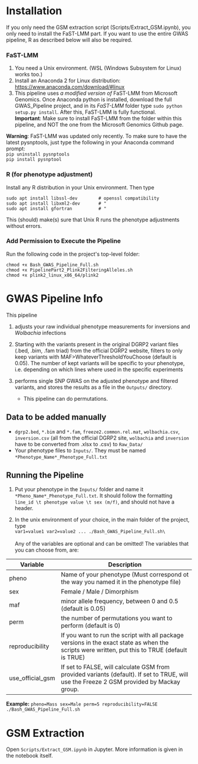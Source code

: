 # Installation
If you only need the GSM extraction script (Scripts/Extract_GSM.ipynb), you only need to install the FaST-LMM part. If you want to use the entire GWAS pipeline, R as described below will also be required.

### FaST-LMM

1. You need a Unix environment. (WSL (Windows Subsystem for Linux) works too.)
2. Install an Anaconda 2 for Linux distribution: https://www.anaconda.com/download/#linux
3. This pipeline uses *a modified version of* FaST-LMM from Microsoft Genomics. Once Anaconda python is installed, download the full GWAS_Pipeline project, and in its *FaST-LMM* folder type `sudo python setup.py install`. After this, FaST-LMM is fully functional.  
**Important**: Make sure to install FaST-LMM from the folder within this pipeline, and NOT the one from the Microsoft Genomics Github page.

**Warning**: FaST-LMM was updated only recently. To make sure to have the latest pysnptools, just type the following in your Anaconda command prompt:  
`pip uninstall pysnptools`  
`pip install pysnptool`

### R (for phenotype adjustment)
Install any R distribution in your Unix environment. Then type

```
sudo apt install libssl-dev        # openssl compatibility
sudo apt install libxml2-dev       # "
sudo apt install gfortran          # "  
```

This (should) make(s) sure that Unix R runs the phenotype adjustments without errors.

### Add Permission to Execute the Pipeline
Run the following code in the project's top-level folder:

```
chmod +x Bash_GWAS_Pipeline_Full.sh
chmod +x PipelinePart2_Plink2FilteringAlleles.sh
chmod +x plink2_linux_x86_64/plink2
```


# GWAS Pipeline Info

This pipeline

1) adjusts your raw individual phenotype measurements for inversions and *Wolbachia* infections
2) Starting with the variants present in the original DGRP2 variant files (.bed, .bim, .fam triad) from the official DGRP2 website, filters to only keep variants with MAF>WhateverThresholdYouChoose (default is 0.05). The number of kept variants will be specific to your phenotype, i.e. depending on which lines where used in the specific experiments
3) performs single SNP GWAS on the adjusted phenotype and filtered variants, and stores the results as a file in the `Outputs/` directory.

   * This pipeline can do permutations.

## Data to be added manually

* `dgrp2.bed`, `*.bim` and `*.fam`, `freeze2.common.rel.mat`, `wolbachia.csv`, `inversion.csv` (all from the official DGRP2 site, `wolbachia` and `inversion` have to be converted from .xlsx to .csv) to `Raw_Data/`
* Your phenotype files to `Inputs/`. They must be named `*Phenotype_Name*_Phenotype_Full.txt`

## Running the Pipeline

1) Put your phenotype in the `Inputs/` folder and name it `*Pheno_Name*_Phenotype_Full.txt`. It should follow the formatting `line_id \t phenotype value \t sex (m/f)`, and should not have a header.

2) In the unix environment of your choice, in the main folder of the project, type  
`var1=value1 var2=value2 ... ./Bash_GWAS_Pipeline_Full.sh\`  
<br/>  Any of the variables are optional and can be omitted! The variables that you can choose from, are:  

Variable | Description
-- | --
pheno | Name of your phenotype (Must correspond ot the way you named it in the phenotype file)
sex | Female / Male / Dimorphism
maf | minor allele frequency, between 0 and 0.5 (default is 0.05)
perm | the number of permutations you want to perform (default is 0)
reproducibility | If you want to run the script with all package versions in the exact state as when the scripts were written, put this to TRUE (default is TRUE)
use_official_gsm | If set to FALSE, will calculate GSM from provided variants (default). If set to TRUE, will use the Freeze 2 GSM provided by Mackay group.
  
**Example:** `pheno=Mass sex=Male perm=5 reproducibility=FALSE ./Bash_GWAS_Pipeline_Full.sh`

# GSM Extraction
Open `Scripts/Extract_GSM.ipynb` in Jupyter. More information is given in the notebook itself.